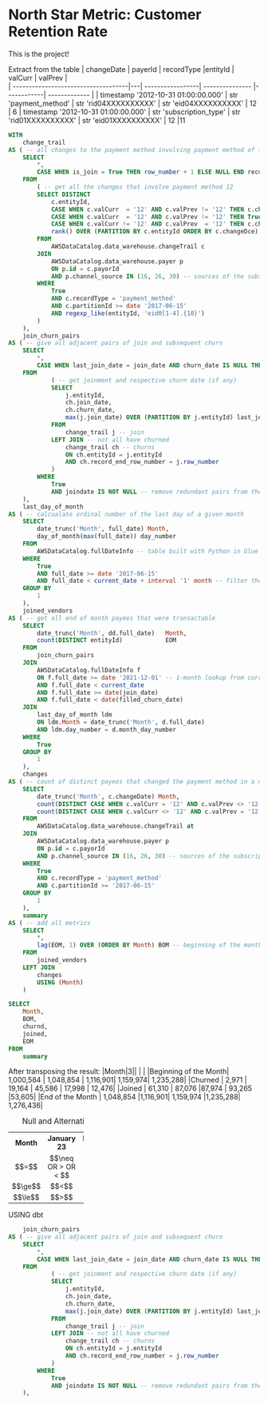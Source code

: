 # North Star Metric: Customer Retention Rate 

This is the project!

Extract from the table 
| changeDate  | payerId | recordType |entityId | valCurr | valPrev |  
| ------------------------------------|---| -----------------| --------------- |------------| ------------- |
| timestamp '2012-10-31 01:00:00.000' | str 'payment_method' | str 'rid04XXXXXXXXXX'  | str 'eid04XXXXXXXXXX' | 12 | 6
| timestamp '2012-10-31 01:00:00.000' | str 'subscription_type' | str 'rid01XXXXXXXXXX'  | str 'eid01XXXXXXXXXX' | 12 |11


```sql
WITH 
    change_trail  
AS ( -- all changes to the payment method involving payment method of interest -> 12 
    SELECT
        *,
        CASE WHEN is_join = True THEN row_number + 1 ELSE NULL END record_end_row_number   -- expected row number for the churn 
    FROM 
        ( -- get all the changes that involve payment method 12 
        SELECT DISTINCT 
            c.entityId,
            CASE WHEN c.valCurr  = '12' AND c.valPrev != '12' THEN c.changeDate     END join_date,
            CASE WHEN c.valCurr  = '12' AND c.valPrev != '12' THEN True ELSE False  END is_join,  -- flag to signify join
            CASE WHEN c.valCurr != '12' AND c.valPrev  = '12' THEN c.changeDate     END churn_date,
            rank() OVER (PARTITION BY c.entityId ORDER BY c.changeDce)                  row_number -- since there are duplicates in the table 
        FROM 
            AWSDataCatalog.data_warehouse.changeTrail c
        JOIN
            AWSDataCatalog.data_warehouse.payer p
            ON p.id = c.payorId  
            AND p.channel_source IN (16, 26, 30) -- sources of the subscription
        WHERE 
            True
            AND c.recordType = 'payment_method'
            AND c.partitionId >= date '2017-06-15' 
            AND regexp_like(entityId, 'eid0[1-4].{10}')
        )
    ), 
    join_churn_pairs
AS ( -- give all adjacent pairs of join and subsequent churn 
    SELECT 
        *,
        CASE WHEN last_join_date = join_date AND churn_date IS NULL THEN current_date ELSE churn_date END filled_churn_date -- current date if did not churn
    FROM 
            ( -- get joinment and respective churn date (if any)
            SELECT 
                j.entityId,
                ch.join_date,
                ch.churn_date,
                max(j.join_date) OVER (PARTITION BY j.entityId) last_join_date                                   
            FROM 
                change_trail j -- join
            LEFT JOIN -- not all have churned 
                change_trail ch -- churns 
                ON ch.entityId = j.entityId 
                AND ch.record_end_row_number = j.row_number 
            )
        WHERE 
            True
            AND joindate IS NOT NULL -- remove redundant pairs from the left join  
    ),
    last_day_of_month
AS ( -- calcualate ordinal number of the last day of a given month
    SELECT
        date_trunc('Month', full_date) Month,
        day_of_month(max(full_date)) day_number
    FROM 
        AWSDataCatalog.fullDateInfo -- table built with Python in Glue job to give info about a given day 
    WHERE 
        True 
        AND full_date >= date '2017-06-15'  
        AND full_date < current_date + interval '1' month -- filter the rest of the table 
    GROUP BY 
        1
    ),
    joined_vendors
AS ( -- get all end of month payees that were transactable
    SELECT
        date_trunc('Month', dd.full_date)   Month, 
        count(DISTINCT entityId)            EOM
    FROM
        join_churn_pairs
    JOIN 
        AWSDataCatalog.fullDateInfo f 
        ON f.full_date >= date '2021-12-01' -- 1-month lookup from current year
        AND f.full_date < current_date 
        AND f.full_date >= date(join_date) 
        AND f.full_date < date(filled_churn_date)
    JOIN
        last_day_of_month ldm
        ON ldm.Month = date_trunc('Month', d.full_date) 
        AND ldm.day_number = d.month_day_number
    WHERE
        True
    GROUP BY 
        1
    ),
    changes 
AS ( -- count of distinct payees that changed the payment method in a month
    SELECT
        date_trunc('Month', c.changeDate) Month,
        count(DISTINCT CASE WHEN c.valCurr = '12' AND c.valPrev <> '12' THEN c.entityId END) joined,
        count(DISTINCT CASE WHEN c.valCurr <> '12' AND c.valPrev = '12' THEN c.entityId END) churnd
    FROM 
        AWSDataCatalog.data_warehouse.changeTrail at
    JOIN
        AWSDataCatalog.data_warehouse.payer p
        ON p.id = c.payorId  
        AND p.channel_source IN (16, 26, 30) -- sources of the subscription
    WHERE 
        True
        AND c.recordType = 'payment_method'
        AND c.partitionId >= '2017-06-15' 
    GROUP BY 
        1
    ),
    summary
AS ( -- add all metrics 
    SELECT
        *,
        lag(EOM, 1) OVER (ORDER BY Month) BOM -- beginning of the months are the transactable payees that existed on the last day of the month
    FROM 
        joined_vendors
    LEFT JOIN 
        changes 
        USING (Month)
    )

SELECT 
    Month,
    BOM,
    churnd,
    joined,
    EOM
FROM 
    summary
```

After transposing the result:
|Month|3||  | |
|Beginning of the Month|	1,000,584 |	1,048,854 |	1,116,901| 1,159,974| 1,235,288|
|Churned	|				2,971	| 19,164 |	45,586 |	17,998	| 12,476|
|Joined 	|				61,310 |	87,076	|87,974 |	93,265	|53,605|
|End of the Month |		1,048,854	|1,116,901|	1,159,974	|1,235,288|	1,276,436|

<table style="text-align:center; width:30%; text-align:center;font-size: 100% ">
  <caption style = "font-size: 110%">Null and Alternative Hypothesis Conditions</caption>
  <tr>
    <th>Month</th>
    <th>January 23</th>
    <th>February 23</th>
    <th>March 23|</th>
    <th>April 23</th>
    <th>May 23</th>
  </tr>
  <tr>
    <td>$$=$$</td>
    <td>$$\neq OR > OR < $$</td>
  </tr>
  <tr>
    <td>$$\ge$$</td>
    <td>$$<$$ </td>
  </tr>
  <tr>
    <td>$$\le$$</td>
    <td> $$>$$ </td>
  </tr>
  <tr>
</table>

USING dbt 
```sql
    join_churn_pairs
AS ( -- give all adjacent pairs of join and subsequent churn 
    SELECT 
        *,
        CASE WHEN last_join_date = join_date AND churn_date IS NULL THEN current_date ELSE churn_date END filled_churn_date -- current date if did not churn
    FROM 
            ( -- get joinment and respective churn date (if any)
            SELECT 
                j.entityId,
                ch.join_date,
                ch.churn_date,
                max(j.join_date) OVER (PARTITION BY j.entityId) last_join_date                                   
            FROM 
                change_trail j -- join
            LEFT JOIN -- not all have churned 
                change_trail ch -- churns 
                ON ch.entityId = j.entityId 
                AND ch.record_end_row_number = j.row_number 
            )
        WHERE 
            True
            AND joindate IS NOT NULL -- remove redundant pairs from the left join  
    ),
```
